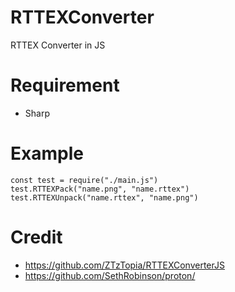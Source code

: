 # RTTEXConverter
RTTEX Converter in JS
# Requirement
- Sharp
# Example
```
const test = require("./main.js")
test.RTTEXPack("name.png", "name.rttex")
test.RTTEXUnpack("name.rttex", "name.png")
```
# Credit
- https://github.com/ZTzTopia/RTTEXConverterJS
- https://github.com/SethRobinson/proton/
